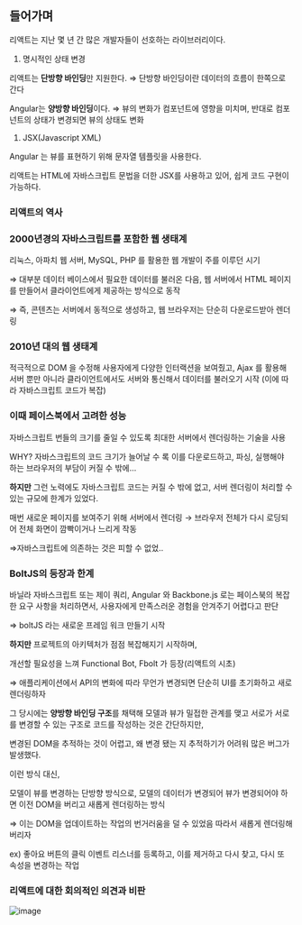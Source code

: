 ## 들어가며

리액트는 지난 몇 년 간 많은 개발자들이 선호하는 라이브러리이다.

1. 명시적인 상태 변경

리액트는 **단방향 바인딩**만 지원한다. ⇒ 단방향 바인딩이란 데이터의 흐름이 한쪽으로 간다

Angular는 **양방향 바인딩**이다. ⇒ 뷰의 변화가 컴포넌트에 영향을 미치며, 반대로 컴포넌트의 상태가 변경되면 뷰의 상태도 변화

1. JSX(Javascript XML)

Angular 는 뷰를 표현하기 위해 문자열 템플릿을 사용한다.

리액트는 HTML에 자바스크립트 문법을 더한 JSX를 사용하고 있어, 쉽게 코드 구현이 가능하다.

### 리액트의 역사

### 2000년경의 자바스크립트를 포함한 웹 생태계

리눅스, 아파치 웹 서버, MySQL, PHP 를 활용한 웹 개발이 주를 이루던 시기

⇒ 대부분 데이터 베이스에서 필요한 데이터를 불러온 다음, 웹 서버에서 HTML 페이지를 만들어서 클라이언트에게 제공하는 방식으로 동작

⇒ 즉, 콘텐츠는 서버에서 동적으로 생성하고, 웹 브라우저는 단순히 다운로드받아 렌더링

### 2010년 대의 웹 생태계

적극적으로 DOM 을 수정해 사용자에게 다양한 인터랙션을 보여줬고, Ajax 를 활용해 서버 뿐만 아니라 클라이언트에서도 서버와 통신해서 데이터를 불러오기 시작 (이에 따라 자바스크립트 코드가 복잡)

### 이때 페이스북에서 고려한 성능

자바스크립트 번들의 크기를 줄일 수 있도록 최대한 서버에서 렌더링하는 기술을 사용

WHY? 자바스크립트의 코드 크기가 늘어날 수 록 이를 다운로드하고, 파싱, 실행해야 하는 브라우저의 부담이 커질 수 밖에…

**하지만** 그런 노력에도 자바스크립트 코드는 커질 수 밖에 없고, 서버 렌더링이 처리할 수 있는 규모에 한계가 있었다.

매번 새로운 페이지를 보여주기 위해 서버에서 렌더링 → 브라우저 전체가 다시 로딩되어 전체 화면이 깜빡이거나 느리게 작동

⇒자바스크립트에 의존하는 것은 피할 수 없었..

### BoltJS의 등장과 한계

바닐라 자바스크립트 또는 제이 쿼리, Angular 와 Backbone.js 로는 페이스북의 복잡한 요구 사항을 처리하면서, 사용자에게 만족스러운 경험을 안겨주기 어렵다고 판단

⇒ boltJS 라는 새로운 프레임 워크 만들기 시작

**하지만** 프로젝트의 아키텍처가 점점 복잡해지기 시작하며,

개선할 필요성을 느껴 Functional Bot, Fbolt 가 등장(리액트의 시초)

⇒ 애플리케이션에서 API의 변화에 따라 무언가 변경되면 단순히 UI를 초기화하고 새로 렌더링하자

그 당시에는 **양방향 바인딩 구조**를 채택해 모델과 뷰가 밀접한 관계를 맺고 서로가 서로를 변경할 수 있는 구조로 코드를 작성하는 것은 간단하지만,

변경된 DOM을 추적하는 것이 어렵고, 왜 변경 됐는 지 추적하기가 어려워 많은 버그가 발생했다.

이런 방식 대신,

모델이 뷰를 변경하는 단방향 방식으로, 모델의 데이터가 변경되어 뷰가 변경되어야 하면 이전 DOM을 버리고 새롭게 렌더링하는 방식

⇒ 이는 DOM을 업데이트하는 작업의 번거러움을 덜 수 있었음 따라서 새롭게 렌더링해 버리자

ex) 좋아요 버튼의 클릭 이벤트 리스너를 등록하고, 이를 제거하고 다시 찾고, 다시 또 속성을 변경하는 작업

### 리액트에 대한 회의적인 의견과 비판

![image](https://github.com/suminhan123/programming-book/assets/98216274/6f712966-9a78-4454-8cc8-0148d4f855ff)
